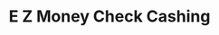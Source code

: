 ---
title: E Z Money Check Cashing
slug: e-z-money-check-cashing
updated-on: '2024-05-30T13:44:31.749Z'
created-on: '2024-05-30T13:41:46.671Z'
published-on: '2024-05-30T13:54:32.469Z'
f_city-state-2:
- cms/city/davenport-ia.md
- cms/city/billings-mt.md
- cms/city/laurel-ne.md
- cms/city/sioux-city-ia.md
- cms/city/cedar-rapids-ia.md
- cms/city/grand-island-ne.md
f_locations:
- cms/payday-loan/e-z-money-check-cashing-16300.md
- cms/payday-loan/e-z-money-check-cashing-16301.md
- cms/payday-loan/e-z-money-check-cashing-16302.md
- cms/payday-loan/e-z-money-check-cashing-16303.md
- cms/payday-loan/e-z-money-check-cashing-16304.md
- cms/payday-loan/e-z-money-check-cashing-16305.md
- cms/payday-loan/e-z-money-check-cashing-16306.md
- cms/payday-loan/e-z-money-check-cashing-16307.md
- cms/payday-loan/e-z-money-check-cashing-16308.md
f_states:
- cms/state/iowa.md
- cms/state/montana.md
- cms/state/nebraska.md
layout: '[company].html'
tags: company
---